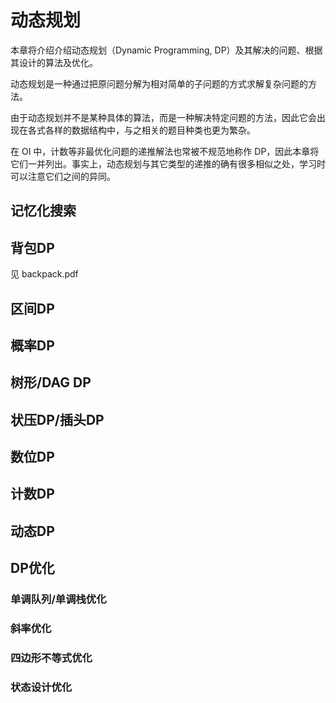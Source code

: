 # 动态规划

本章将介绍介绍动态规划（Dynamic Programming, DP）及其解决的问题、根据其设计的算法及优化。

动态规划是一种通过把原问题分解为相对简单的子问题的方式求解复杂问题的方法。

由于动态规划并不是某种具体的算法，而是一种解决特定问题的方法，因此它会出现在各式各样的数据结构中，与之相关的题目种类也更为繁杂。

在 OI 中，计数等非最优化问题的递推解法也常被不规范地称作 DP，因此本章将它们一并列出。事实上，动态规划与其它类型的递推的确有很多相似之处，学习时可以注意它们之间的异同。


## 记忆化搜索

## 背包DP

见 backpack.pdf

## 区间DP

## 概率DP

## 树形/DAG DP

## 状压DP/插头DP

## 数位DP

## 计数DP

## 动态DP

## DP优化

### 单调队列/单调栈优化

### 斜率优化

### 四边形不等式优化

### 状态设计优化
